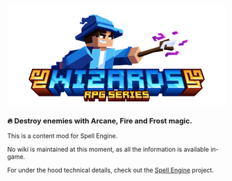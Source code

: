 ![Title](.github/title.png)

### 🔥 Destroy enemies with Arcane, Fire and Frost magic.

This is a content mod for Spell Engine.

No wiki is maintained at this moment, as all the information is available in-game.

For under the hood technical details, check out the [Spell Engine](https://github.com/ZsoltMolnarrr/SpellEngine) project.